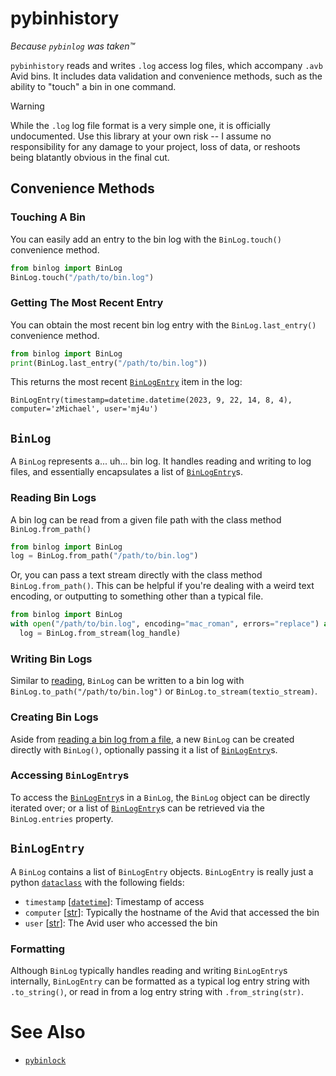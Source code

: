 # pybinhistory

*Because `pybinlog` was taken™*

`pybinhistory` reads and writes `.log` access log files, which accompany `.avb` Avid bins.  It includes data validation and convenience methods, such as the ability to "touch" a bin in one command.

>[!WARNING]
>While the `.log` log file format is a very simple one, it is officially undocumented.  Use this library at your own risk -- I assume no responsibility for any damage to your
>project, loss of data, or reshoots being blatantly obvious in the final cut.

## Convenience Methods

### Touching A Bin

You can easily add an entry to the bin log with the `BinLog.touch()` convenience method.

```python
from binlog import BinLog
BinLog.touch("/path/to/bin.log")
```

### Getting The Most Recent Entry

You can obtain the most recent bin log entry with the `BinLog.last_entry()` convenience method.

```python
from binlog import BinLog
print(BinLog.last_entry("/path/to/bin.log"))
```

This returns the most recent [`BinLogEntry`](#binlogentry) item in the log:

`BinLogEntry(timestamp=datetime.datetime(2023, 9, 22, 14, 8, 4), computer='zMichael', user='mj4u')`

## `BinLog`

A `BinLog` represents a... uh... bin log.  It handles reading and writing to log files, and essentially encapsulates a list of [`BinLogEntry`](#binlogentry)s.

### Reading Bin Logs

A bin log can be read from a given file path with the class method `BinLog.from_path()`

```python
from binlog import BinLog
log = BinLog.from_path("/path/to/bin.log")
```

Or, you can pass a text stream directly with the class method `BinLog.from_path()`.  This can be helpful if you're dealing with a weird text encoding, or outputting to something other than a typical file.

```python
from binlog import BinLog
with open("/path/to/bin.log", encoding="mac_roman", errors="replace") as log_handle:
  log = BinLog.from_stream(log_handle)
```

### Writing Bin Logs

Similar to [reading](#reading-bin-logs), `BinLog` can be written to a bin log with `BinLog.to_path("/path/to/bin.log")` or `BinLog.to_stream(textio_stream)`.

### Creating Bin Logs

Aside from [reading a bin log from a file](#reading-bin-logs), a new `BinLog` can be created directly with `BinLog()`, optionally passing it a list of [`BinLogEntry`](#binlogentry)s.

### Accessing `BinLogEntry`s

To access the [`BinLogEntry`](#binlogentry)s in a `BinLog`, the `BinLog` object can be directly iterated over; or a list of [`BinLogEntry`](#binlogentry)s can be retrieved via the `BinLog.entries` property.

## `BinLogEntry`

A `BinLog` contains a list of `BinLogEntry` objects.  `BinLogEntry` is really just a python [`dataclass`](https://docs.python.org/3/library/dataclasses.html) with the following fields:

* `timestamp` [[`datetime`](https://docs.python.org/3/library/datetime.html#datetime-objects)]: Timestamp of access
* `computer` [[str](https://docs.python.org/3/library/string.html)]: Typically the hostname of the Avid that accessed the bin
* `user` [[str](https://docs.python.org/3/library/string.html)]: The Avid user who accessed the bin

### Formatting

Although `BinLog` typically handles reading and writing `BinLogEntry`s internally, `BinLogEntry` can be formatted as a typical log entry string with `.to_string()`, or read in from a log entry string with `.from_string(str)`.


# See Also
- [`pybinlock`](https://github.com/mjiggidy/pybinlock)
